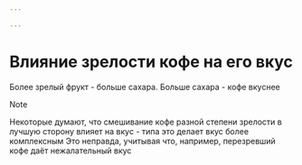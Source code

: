 ```yaml
---

---
```

# Влияние зрелости кофе на его вкус
Более зрелый фрукт - больше сахара. Больше сахара - кофе вкуснее

> [!NOTE]
> Некоторые думают, что смешивание кофе разной степени зрелости в лучшую сторону влияет на вкус - типа это делает вкус более комплексным
> Это неправда, учитывая что, например, перезревший кофе даёт нежалательный вкус